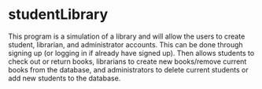 # studentLibrary
This program is a simulation of a library and will allow the users to create student, librarian, and administrator accounts. This can be done through signing up (or logging in if already have signed up). Then allows students to check out or return books, librarians to create new books/remove current books from the database, and administrators to delete current students or add new students to the database.
